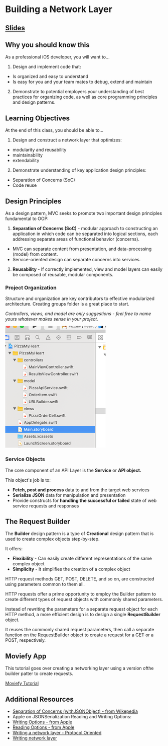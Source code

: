 <!-- Run this slideshow via the following command: -->
<!-- reveal-md README.md -w -->


<!-- .slide: class="header" -->

# Building a Network Layer

## [Slides](https://make-school-courses.github.io/MOB-1.3-Dynamic-iOS-Apps/Slides/Lesson9/README.html ':ignore')

<!-- > -->

## Why you should know this

As a professional iOS developer, you will want to...

1. Design and implement code that:
- Is organized and easy to understand
- Is easy for you and your team mates to debug, extend and maintain

2. Demonstrate to potential employers your understanding of best practices for organizing code, as well as core programming principles and design patterns.

<!-- > -->

## Learning Objectives

At the end of this class, you should be able to...

1. Design and construct a network layer that optimizes:
  - modularity and reusability
  - maintainability
  - extendability
2. Demonstrate understanding of key application design principles:
  - Separation of Concerns (SoC)
  - Code reuse

<!-- > -->

## Design Principles

As a design pattern, MVC seeks to promote two important design principles fundamental to OOP:

1. **Separation of Concerns (SoC)** - modular approach to constructing an application in which code can be separated into logical sections, each addressing separate areas of functional behavior (concerns).

 - MVC can separate content from presentation, and data-processing (model) from content.
 - Service-oriented design can separate concerns into services.

<!-- > -->

 2. **Reusability** - If correctly implemented, view and model layers can easily be composed of reusable, modular components.

<!-- > -->

### Project Organization

Structure and organization are key contributors to effective modularized architecture. Creating groups folder is a great place to start.

*Controllers, views, and model are only suggestions - feel free to name yours whatever makes sense in your project.*

<!-- > -->

![syntax](assets/project_folders.png)

<!-- > -->

### Service Objects

The core component of an API Layer is the **Service** or **API object.**

This object's job is to:
- **Fetch, post and process** data to and from the target web services
- **Serialize JSON** data for manipulation and presentation
- Provide constructs for **handling the successful or failed** state of web service requests and responses

<!-- > -->

## The Request Builder

The **Builder** design pattern is a type of **Creational** design pattern that is used to create complex objects step-by-step.

It offers:
- **Flexibility** - Can easily create different representations of the same complex object
- __Simplicity__ - It simplifies the creation of a complex object

<!-- > -->

HTTP request methods GET, POST, DELETE, and so on, are constructed using parameters common to them all.

HTTP requests offer a prime opportunity to employ the Builder pattern to create different types of request objects with commonly shared parameters.

<!-- > -->

Instead of rewriting the parameters for a separate request object for each HTTP method, a more efficient design is to design a single **RequestBuilder** object.

It reuses the commonly shared request parameters, then call a separate function on the RequestBuilder object to create a request for a GET or a POST, respectively.

<!-- > -->

## Moviefy App

This tutorial goes over creating a networking layer using a version ofthe builder patter to create requests.

[Moviefy Tutorial](https://www.makeschool.com/mediabook/oa/tutorials/moviefy-app-004/getting-started/)

<!--
Two approaches:

[Moviefy base implementation](https://github.com/Make-School-Courses/MOB-1.3-Dynamic-iOS-Apps/blob/master/Lessons/Lesson9/assignments/moviefy-base.md)

[Moviefy generic implementation](https://github.com/Make-School-Courses/MOB-1.3-Dynamic-iOS-Apps/blob/master/Lessons/Lesson9/assignments/moviefy-plus.md)

Suggestion: Do both in order to identify how they differ.
-->

<!-- > -->

## Additional Resources

- [Separation of Concerns (withJSONObject) - from Wikepedia](https://en.wikipedia.org/wiki/Separation_of_concerns)
- Apple on JSONSerialization Reading and Writing Options:</br>
- [Writing Options - from Apple](https://developer.apple.com/documentation/foundation/jsonserialization/writingoptions)
- [Reading Options - from Apple](https://developer.apple.com/documentation/foundation/jsonserialization/readingoptions)
- [Writing a network layer - Protocol Oriented](https://medium.com/flawless-app-stories/writing-network-layer-in-swift-protocol-oriented-approach-4fa40ef1f908)
- [Writing network layer](https://medium.com/@rinradaswift/networking-layer-in-swift-5-111b02db1639)
